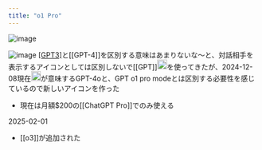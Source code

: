 ```yaml
---
title: "o1 Pro"
---
```


![image](https://gyazo.com/7cce75c47c2952fd62aed7a28c711ddc/thumb/1000)

![image](https://gyazo.com/f3a74fa2dd9a8049d2a78cf63e940ca8/thumb/1000)
[[GPT3]](3.5)と[[GPT-4]]を区別する意味はあまりないな〜と、対話相手を表示するアイコンとしては区別しないで[[GPT]]<img src='https://scrapbox.io/api/pages/nishio/GPT/icon' alt='GPT.icon' height="19.5"/>を使ってきたが、2024-12-08現在<img src='https://scrapbox.io/api/pages/nishio/GPT/icon' alt='GPT.icon' height="19.5"/>が意味するGPT-4oと、GPT o1 pro modeとは区別する必要性を感じているので新しいアイコンを作った
- 現在は月額$200の[[ChatGPT Pro]]でのみ使える

2025-02-01
- [[o3]]が追加された
